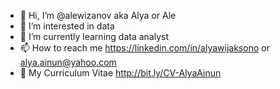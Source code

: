 - 👋 Hi, I’m @alewizanov aka Alya or Ale
- 👀 I’m interested in data
- 🌱 I’m currently learning data analyst
- 📫 How to reach me https://linkedin.com/in/alyawijaksono or alya.ainun@yahoo.com
- 📜 My Curriculum Vitae http://bit.ly/CV-AlyaAinun

<!---
alewizanov/alewizanov is a ✨ special ✨ repository because its `README.md` (this file) appears on your GitHub profile.
You can click the Preview link to take a look at your changes.
--->
